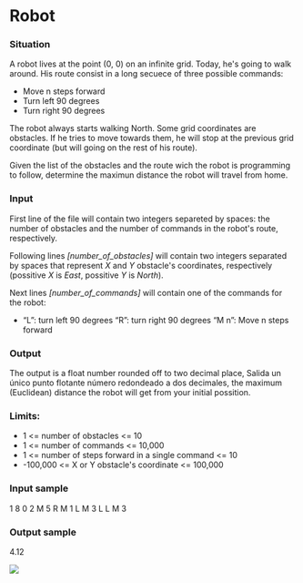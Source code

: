 # Robot

### Situation
A robot lives at the point (0, 0) on an infinite grid. Today, he's going to walk around. His route consist in a long secuece of three possible commands: 
- Move n steps forward
- Turn left 90 degrees
- Turn right 90 degrees

The robot always starts walking North. Some grid coordinates are obstacles. If he tries to move towards them, he will stop at the previous grid coordinate (but will going on the rest of his route).

Given the list of the obstacles and the route wich the robot is programming to follow, determine the maximun distance the robot will travel from home.

### Input
First line of the file will contain two integers separeted by spaces: the number of obstacles and the number of commands in the robot's route, respectively.

Following lines *[number_of_obstacles]* will contain two integers separated by spaces that represent *X* and *Y* obstacle's coordinates, respectively (possitive *X*  is *East*, possitive *Y* is *North*).

Next lines *[number_of_commands]* will contain one of the commands for the robot:
- “L”: turn left 90 degrees
“R”: turn right 90 degrees
“M n”: Move n steps forward

### Output
The output is a float number rounded off to two decimal place, Salida un único punto flotante número redondeado a dos decimales, the maximum (Euclidean) distance the robot will get from your initial possition.

### Limits:
- 1 <= number of obstacles <= 10
- 1 <= number of commands <= 10,000
- 1 <= number of steps forward in a single command <= 10
- -100,000 <= X or Y obstacle's coordinate <= 100,000

### Input sample
1 8
0 2
M 5
R
M 1
L
M 3
L
L
M 3

### Output sample
4.12



![](https://i.imgur.com/RZu7uEx.png)

